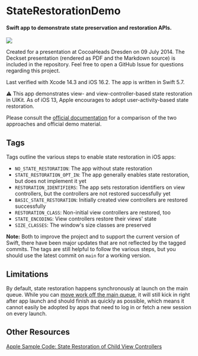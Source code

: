 # StateRestorationDemo

#### Swift app to demonstrate state preservation and restoration APIs.

![](https://raw.githubusercontent.com/shagedorn/StateRestorationDemo/master/Presentation/app_screenshot.png)

Created for a presentation at CocoaHeads Dresden on 09 July 2014. The Deckset 
presentation (rendered as PDF and the Markdown source) is included in the 
repository. Feel free to open a GitHub Issue for questions regarding this project.

Last verified with Xcode 14.3 and iOS 16.2. The app is written in Swift 5.7.

⚠️ This app demonstrates view- and view-controller-based state restoration in
UIKit. As of iOS 13, Apple encourages to adopt user-activity-based state 
restoration. 

Please consult the [official documentation](https://developer.apple.com/documentation/uikit/uiviewcontroller/restoring_your_app_s_state) 
for a comparison of the two approaches and official demo material.

## Tags 

Tags outline the various steps to enable state restoration in iOS apps:

+ `NO_STATE_RESTORATION`: The app without state restoration
+ `STATE_RESTORATION_OPT_IN`: The app generally enables state restoration, but does not implement it yet
+ `RESTORATION_IDENTIFIERS`: The app sets restoration identifiers on view controllers, but the controllers are not restored successfully yet
+ `BASIC_STATE_RESTORATION`: Initially created view controllers are restored successfully
+ `RESTORATION_CLASS`: Non-initial view controllers are restored, too
+ `STATE_ENCODING`: View controllers restore their views' state
+ `SIZE_CLASSES`: The window's size classes are preserved

**Note:** Both to improve the project and to support the current version of 
Swift, there have been major updates that are not reflected by the tagged 
commits. The tags are still helpful to follow the various steps, but you 
should use the latest commit on `main` for a working version.

## Limitations

By default, state restoration happens synchronously at launch on the main queue.
While you can [move work off the main queue](https://developer.apple.com/documentation/uikit/uiapplication/1623060-extendstaterestoration),
it will still kick in right after app launch and should finish as quickly as
possible, which means it cannot easily be adopted by apps that need to log in 
or fetch a new session on every launch.

## Other Resources

[Apple Sample Code: State Restoration of Child View Controllers](https://developer.apple.com/library/content/samplecode/StateRestoreChildViews/)
